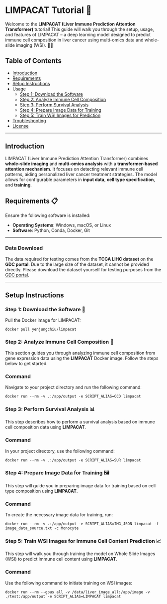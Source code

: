 # LIMPACAT Tutorial 🚀

Welcome to the **LIMPACAT (Liver Immune Prediction Attention Transformer)** tutorial! This guide will walk you through the setup, usage, and features of LIMPACAT – a deep learning model designed to predict immune cell composition in liver cancer using multi-omics data and whole-slide imaging (WSI). 🎨🧬

## Table of Contents
- [Introduction](#introduction)
- [Requirements](#requirements)
- [Setup Instructions](#setup-instructions)
- [Usage](#usage)
  - [Step 1: Download the Software](#step-1-download-the-software)
  - [Step 2: Analyze Immune Cell Composition](#step-2-analyze-immune-cell-composition)
  - [Step 3: Perform Survival Analysis](#step-3-perform-survival-analysis)
  - [Step 4: Prepare Image Data for Training](#step-4-prepare-image-data-for-training)
  - [Step 5: Train WSI Images for Prediction](#step-5-train-wsi-images-for-prediction)
- [Troubleshooting](#troubleshooting)
- [License](#license)

---

## Introduction

LIMPACAT (Liver Immune Prediction Attention Transformer) combines **whole-slide imaging** and **multi-omics analysis** with a **transformer-based attention mechanism**. It focuses on detecting relevant immune cell patterns, aiding personalized liver cancer treatment strategies. The model allows for configurable parameters in **input data**, **cell type specification**, and **training**.

## Requirements 📋
Ensure the following software is installed:
- **Operating Systems**: Windows, macOS, or Linux
- **Software**: Python, Conda, Docker, Git

---

### Data Download

The data required for testing comes from the **TCGA LIHC dataset** on the **GDC portal**. Due to the large size of the dataset, it cannot be provided directly. Please download the dataset yourself for testing purposes from the [GDC portal](https://portal.gdc.cancer.gov/).

---

## Setup Instructions

### Step 1: Download the Software 🐋
Pull the Docker image for LIMPACAT:
```
docker pull yenjungchiu/limpacat
```

### Step 2: Analyze Immune Cell Composition 🧬

This section guides you through analyzing immune cell composition from gene expression data using the **LIMPACAT** Docker image. Follow the steps below to get started.

### Command
Navigate to your project directory and run the following command:
```
docker run --rm -v .:/app/output -e SCRIPT_ALIAS=CCD limpacat
```

### Step 3: Perform Survival Analysis 📊

This step describes how to perform a survival analysis based on immune cell composition data using **LIMPACAT**.

### Command
In your project directory, use the following command:
```
docker run --rm -v .:/app/output -e SCRIPT_ALIAS=SUR limpacat
```

### Step 4: Prepare Image Data for Training 🖼️

This step will guide you in preparing image data for training based on cell type composition using **LIMPACAT**.

### Command
To create the necessary image data for training, run:
```
docker run --rm -v .:/app/output -e SCRIPT_ALIAS=IMG_JSON limpacat -f image_data_source.txt -c Monocyte
```

### Step 5: Train WSI Images for Immune Cell Content Prediction 📈

This step will walk you through training the model on Whole Slide Images (WSI) to predict immune cell content using **LIMPACAT**.

### Command
Use the following command to initiate training on WSI images:
```
docker run --rm --gpus all -v /data/liver_image_all:/app/image -v ./test:/app/output -e SCRIPT_ALIAS=LIMPACAT limpacat
```
